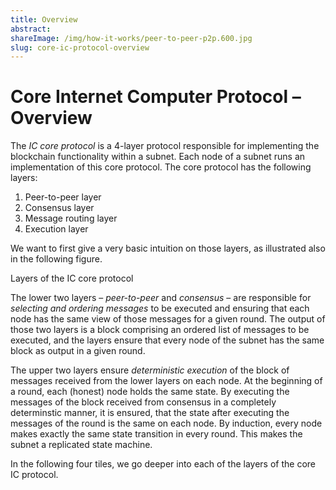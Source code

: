 ```yaml
---
title: Overview
abstract: 
shareImage: /img/how-it-works/peer-to-peer-p2p.600.jpg
slug: core-ic-protocol-overview
---
```


# Core Internet Computer Protocol – Overview

The *IC core protocol* is a 4-layer protocol responsible for implementing the blockchain functionality within a subnet. Each node of a subnet runs an implementation of this core protocol. The core protocol has the following layers:
1. Peer-to-peer layer
2. Consensus layer
3. Message routing layer
4. Execution layer

We want to first give a very basic intuition on those layers, as illustrated also in the following figure.

[](/img/how-it-works/core_protocol_layers_annotated.png)
Layers of the IC core protocol

The lower two layers – *peer-to-peer* and *consensus* – are responsible for *selecting and ordering messages* to be executed and ensuring that each node has the same view of those messages for a given round. The output of those two layers is a block comprising an ordered list of messages to be executed, and the layers ensure that every node of the subnet has the same block as output in a given round.

The upper two layers ensure *deterministic execution* of the block of messages received from the lower layers on each node. At the beginning of a round, each (honest) node holds the same state. By executing the messages of the block received from consensus in a completely determinstic manner, it is ensured, that the state after executing the messages of the round is the same on each node. By induction, every node makes exactly the same state transition in every round. This makes the subnet a replicated state machine.

In the following four tiles, we go deeper into each of the layers of the core IC protocol.
